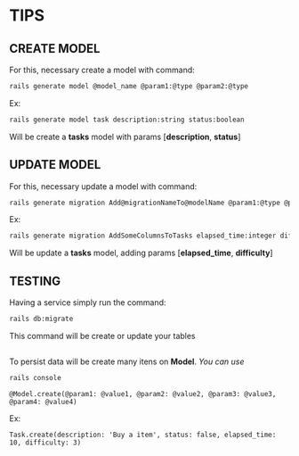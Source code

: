 # TIPS

## CREATE MODEL
For this, necessary create a model with command:
````sh
rails generate model @model_name @param1:@type @param2:@type
````

Ex:
````sh
rails generate model task description:string status:boolean
````

Will be create a **tasks** model with params [**description**, **status**]

## 

## UPDATE MODEL
For this, necessary update a model with command:
````sh
rails generate migration Add@migrationNameTo@modelName @param1:@type @param2:@type
````

Ex:
````sh
rails generate migration AddSomeColumnsToTasks elapsed_time:integer difficulty:integer
````

Will be update a **tasks** model, adding params [**elapsed_time**, **difficulty**]

## 

## TESTING
Having a service simply run the command:
````sh
rails db:migrate
````
This command will be create or update your tables

## 


To persist data will be create many itens on **Model**.
_You can use_
````sh 
rails console
````

````rails
@Model.create(@param1: @value1, @param2: @value2, @param3: @value3, @param4: @value4)
````

Ex:
````rails
Task.create(description: 'Buy a item', status: false, elapsed_time: 10, difficulty: 3)
````
